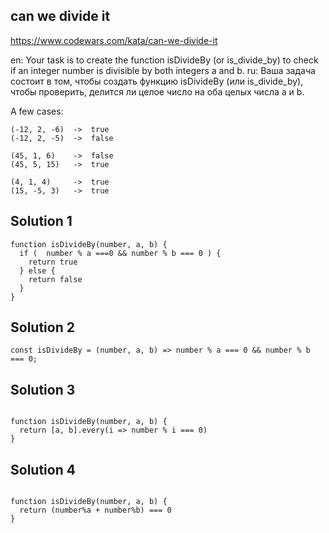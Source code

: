 ## can we divide it
https://www.codewars.com/kata/can-we-divide-it

en: Your task is to create the function isDivideBy (or is_divide_by) to check if an integer number is divisible by both integers a and b.
ru: Ваша задача состоит в том, чтобы создать функцию isDivideBy (или is_divide_by), чтобы проверить, делится ли целое число на оба целых числа a и b.

A few cases:

```
(-12, 2, -6)  ->  true
(-12, 2, -5)  ->  false

(45, 1, 6)    ->  false
(45, 5, 15)   ->  true

(4, 1, 4)     ->  true
(15, -5, 3)   ->  true
```

## Solution 1
```
function isDivideBy(number, a, b) {
  if (  number % a ===0 && number % b === 0 ) {
    return true
  } else {
    return false
  }
}
```

## Solution 2
```
const isDivideBy = (number, a, b) => number % a === 0 && number % b === 0;

```

## Solution 3
```

function isDivideBy(number, a, b) {
  return [a, b].every(i => number % i === 0)
}

```

## Solution 4
```

function isDivideBy(number, a, b) {
  return (number%a + number%b) === 0
}

```
